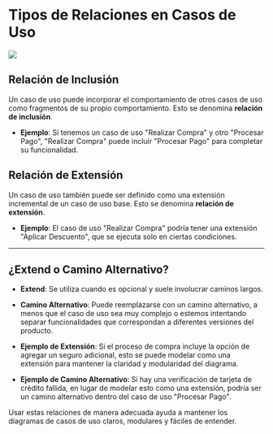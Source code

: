 

# Tipos de Relaciones en Casos de Uso

![](https://lh7-us.googleusercontent.com/docsz/AD_4nXdFfHJBrFS2vraOd7F_CtPCYb1w67Pi4uPAAIJRJI3u308Z1roiyQ4JBUwnVv_iGP0x1RxMVgHCR2m-F_gjrVXyuRC9fGfXL3dOQLB_1AxvxHMAAPsFc9LIclqxoA3fujVvLRVS3JpWipKSEQFnlHbdd7sB?key=VReuh94fGGpJZLGsXsGdUQ)

## Relación de Inclusión
Un caso de uso puede incorporar el comportamiento de otros casos de uso como fragmentos de su propio comportamiento. Esto se denomina **relación de inclusión**.

- **Ejemplo**: Si tenemos un caso de uso "Realizar Compra" y otro "Procesar Pago", "Realizar Compra" puede incluir "Procesar Pago" para completar su funcionalidad.

## Relación de Extensión
Un caso de uso también puede ser definido como una extensión incremental de un caso de uso base. Esto se denomina **relación de extensión**.

- **Ejemplo**: El caso de uso "Realizar Compra" podría tener una extensión "Aplicar Descuento", que se ejecuta solo en ciertas condiciones.



----

## ¿Extend o Camino Alternativo?

- **Extend**: Se utiliza cuando es opcional y suele involucrar caminos largos.
- **Camino Alternativo**: Puede reemplazarse con un camino alternativo, a menos que el caso de uso sea muy complejo o estemos intentando separar funcionalidades que correspondan a diferentes versiones del producto.

- **Ejemplo de Extensión**: Si el proceso de compra incluye la opción de agregar un seguro adicional, esto se puede modelar como una extensión para mantener la claridad y modularidad del diagrama.

- **Ejemplo de Camino Alternativo**: Si hay una verificación de tarjeta de crédito fallida, en lugar de modelar esto como una extensión, podría ser un camino alternativo dentro del caso de uso "Procesar Pago".

Usar estas relaciones de manera adecuada ayuda a mantener los diagramas de casos de uso claros, modulares y fáciles de entender.
